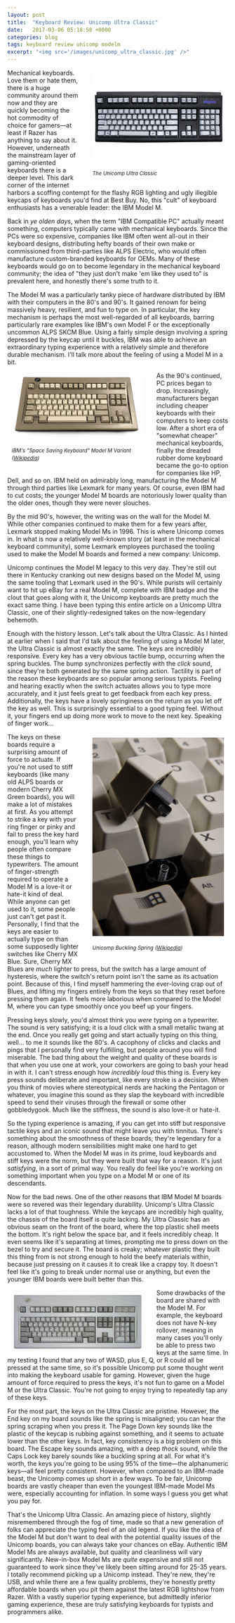 ```yaml
---
layout: post
title:  "Keyboard Review: Unicomp Ultra Classic"
date:   2017-03-06 05:18:58 +0000
categories: blog
tags: keyboard review unicomp modelm
excerpt: "<img src='/images/unicomp_ultra_classic.jpg' />"
---
```


<div style="float: right; padding: 10px 10px 10px 30px; min-width: 100px; max-width: 300px;">
<img src="/images/unicomp_ultra_classic.jpg" />
<figcaption>
    <div><p><small><em>The Unicomp Ultra Classic</em></small></p></div>
</figcaption>
</div>

Mechanical keyboards. Love them or hate them, there is a huge community around them now and they are quickly becoming the hot commodity of choice for gamers—at least if Razer has anything to say about it. However, underneath the mainstream layer of gaming-oriented keyboards there is a deeper level. This dark corner of the internet harbors a scoffing contempt for the flashy RGB lighting and ugly illegible keycaps of keyboards you'd find at Best Buy. No, this "cult" of keyboard enthusiasts has a venerable leader: the IBM Model M.

Back in _ye olden days_, when the term "IBM Compatible PC" actually meant something, computers typically came with mechanical keyboards. Since the PCs were so expensive, companies like IBM often went all-out in their keyboard designs, distributing hefty boards of their own make or commissioned from third-parties like ALPS Electric, who would often manufacture custom-branded keyboards for OEMs. Many of these keyboards would go on to become legendary in the mechanical keyboard community; the idea of "they just don't make 'em like they used to" is prevalent here, and honestly there's some truth to it.

The Model M was a particularly tanky piece of hardware distributed by IBM with their computers in the 80's and 90's. It gained renown for being massively heavy, resilient, and fun to type on. In particular, the key mechanism is perhaps the most well-regarded of all keyboards, barring particularly rare examples like IBM's own Model F or the exceptionally uncommon ALPS SKCM Blue. Using a fairly simple design involving a spring depressed by the keycap until it buckles, IBM was able to achieve an extraordinary typing experience with a relatively simple and therefore durable mechanism. I'll talk more about the feeling of using a Model M in a bit.

<div style="float: left; padding: 10px 30px 10px 10px; min-width: 100px; max-width: 300px;">
<img src="/images/ibm_space_saving_keyboard.png" />
<figcaption>
    <div><p><small><em>IBM's "Space Saving Keyboard" Model M Variant (<a href="https://en.wikipedia.org/wiki/Model_M_keyboard">Wikipedia</a>)</em></small></p></div>
</figcaption>
</div>

As the 90's continued, PC prices began to drop. Increasingly, manufacturers began including cheaper keyboards with their computers to keep costs low. After a short era of "somewhat cheaper" mechanical keyboards, finally the dreaded rubber dome keyboard became the go-to option for companies like HP, Dell, and so on. IBM held on admirably long, manufacturing the Model M through third parties like Lexmark for many years. Of course, even IBM had to cut costs; the younger Model M boards are notoriously lower quality than the older ones, though they were never slouches.

By the mid 90's, however, the writing was on the wall for the Model M. While other companies continued to make them for a few years after, Lexmark stopped making Model Ms in 1996. This is where Unicomp comes in. In what is now a relatively well-known story (at least in the mechanical keyboard community), some Lexmark employees purchased the tooling used to make the Model M boards and formed a new company: Unicomp.

Unicomp continues the Model M legacy to this very day. They're still out there in Kentucky cranking out new designs based on the Model M, using the same tooling that Lexmark used in the 90's. While purists will certainly want to hit up eBay for a real Model M, complete with IBM badge and the clout that goes along with it, the Unicomp keyboards are pretty much the exact same thing. I have been typing this entire article on a Unicomp Ultra Classic, one of their slightly-redesigned takes on the now-legendary behemoth.

Enough with the history lesson. Let's talk about the Ultra Classic. As I hinted at earlier when I said that I'd talk about the feeling of using a Model M later, the Ultra Classic is almost exactly the same. The keys are incredibly responsive. Every key has a very obvious tactile bump, occurring when the spring buckles. The bump synchronizes perfectly with the _click_ sound, since they're both generated by the same spring action. Tactility is part of the reason these keyboards are so popular among serious typists. Feeling and hearing exactly when the switch actuates allows you to type more accurately, and it just feels great to get feedback from each key press. Additionally, the keys have a lovely springiness on the return as you let off the key as well. This is surprisingly essential to a good typing feel. Without it, your fingers end up doing more work to move to the next key. Speaking of finger work...

<div style="float: right; padding: 10px 10px 10px 30px; min-width: 100px; max-width: 300px;">
<img src="/images/buckling_spring.jpg" />
<figcaption>
    <div><p><small><em>Unicomp Buckling Spring (<a href="https://en.wikipedia.org/wiki/Buckling_spring">Wikipedia</a>)</em></small></p></div>
</figcaption>
</div>

The keys on these boards require a surprising amount of force to actuate. If you're not used to stiff keyboards (like many old ALPS boards or modern Cherry MX Green boards), you will make a lot of mistakes at first. As you attempt to strike a key with your ring finger or pinky and fail to press the key hard enough, you'll learn why people often compare these things to typewriters. The amount of finger-strength required to operate a Model M is a love-it or hate-it kind of deal. While anyone can get used to it, some people just can't get past it. Personally, I find that the keys are easier to actually type on than some supposedly lighter switches like Cherry MX Blue. Sure, Cherry MX Blues are _much_ lighter to press, but the switch has a large amount of hysteresis, where the switch's return point isn't the same as its actuation point. Because of this, I find myself hammering the ever-loving crap out of Blues, and lifting my fingers entirely from the keys so that they reset before pressing them again. It feels more laborious when compared to the Model M, where you can type smoothly once you beef up your fingers.

Pressing keys slowly, you'd almost think you _were_ typing on a typewriter. The sound is very satisfying; it is a loud click with a small metallic twang at the end. Once you really get going and start actually typing on this thing, well... to me it sounds like the 80's. A cacophony of clicks and clacks and pings that I personally find very fulfilling, but people around you will find miserable. The bad thing about the weight and quality of these boards is that when you use one at work, your coworkers are going to bash your head in with it. I can't stress enough how _incredibly loud_ this thing is. Every key press sounds deliberate and important, like every stroke is a decision. When you think of movies where stereotypical nerds are hacking the Pentagon or whatever, you imagine this sound as they slap the keyboard with incredible speed to send their viruses through the firewall or some other gobbledygook. Much like the stiffness, the sound is also love-it or hate-it.

So the typing experience is amazing, if you can get into stiff but responsive tactile keys and an iconic sound that might leave you with tinnitus. There's something about the smoothness of these boards; they're legendary for a reason, although modern sensibilities might make one hard to get accustomed to. When the Model M was in its prime, loud keyboards and stiff keys were the norm, but they were built that way for a reason. It's just _satisfying_, in a sort of primal way. You really do feel like you're working on something important when you type on a Model M or one of its descendants. 

Now for the bad news. One of the other reasons that IBM Model M boards were so revered was their legendary durability. Unicomp's Ultra Classic lacks a lot of that toughness. While the keycaps are incredibly high quality, the chassis of the board itself is quite lacking. My Ultra Classic has an obvious seam on the front of the board, where the top plastic shell meets the bottom. It's right below the space bar, and it feels incredibly cheap. It even seems like it's separating at times, prompting me to press down on the bezel to try and secure it. The board is creaky; whatever plastic they built this thing from is not strong enough to hold the beefy materials within, because just pressing on it causes it to creak like a crappy toy. It doesn't feel like it's going to break under normal use or anything, but even the younger IBM boards were built better than this.

<div style="float: left; padding: 10px 30px 10px 10px; min-width: 100px; max-width: 300px;">
<img src="/images/modelm.jpg" />
</div>

Some drawbacks of the board are shared with the Model M. For example, the keyboard does not have N-key rollover, meaning in many cases you'll only be able to press two keys at the same time. In my testing I found that any two of WASD, plus E, Q, or R could all be pressed at the same time, so it's possible Unicomp put some thought went into making the keyboard usable for gaming. However, given the huge amount of force required to press the keys, it's not fun to game on a Model M or the Ultra Classic. You're not going to enjoy trying to repeatedly tap any of these keys.

For the most part, the keys on the Ultra Classic are pristine. However, the End key on my board sounds like the spring is misaligned; you can hear the spring scraping when you press it. The Page Down key sounds like the plastic of the keycap is rubbing against something, and it seems to actuate lower than the other keys. In fact, key consistency is a big problem on this board. The Escape key sounds amazing, with a deep _thock_ sound, while the Caps Lock key barely sounds like a buckling spring at all. For what it's worth, the keys you're going to be using 95% of the time—the alphanumeric keys—all feel pretty consistent. However, when compared to an IBM-made beast, the Unicomp comes up short in a few ways. To be fair, Unicomp boards are vastly cheaper than even the youngest IBM-made Model Ms were, especially accounting for inflation. In some ways I guess you get what you pay for.

That's the Unicomp Ultra Classic. An amazing piece of history, slightly misremembered through the fog of time, made so that a new generation of folks can appreciate the typing feel of an old legend. If you like the idea of the Model M but don't want to deal with the potential quality issues of the Unicomp boards, you can always take your chances on eBay. Authentic IBM Model Ms are always available, but quality and cleanliness will vary significantly. New-in-box Model Ms are _quite_ expensive and still not guaranteed to work since they've likely been sitting around for 25-35 years. I totally recommend picking up a Unicomp instead. They're new, they're USB, and while there are a few quality problems, they're honestly pretty affordable boards when you pit them against the latest RGB lightshow from Razer. With a vastly superior typing experience, but admittedly inferior gaming experience, these are truly satisfying keyboards for typists and programmers alike.